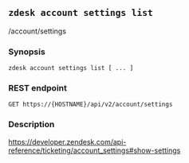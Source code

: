 ## `zdesk account settings list`

/account/settings

### Synopsis

    zdesk account settings list [ ... ]

### REST endpoint

    GET https://{HOSTNAME}/api/v2/account/settings

### Description

https://developer.zendesk.com/api-reference/ticketing/account_settings#show-settings

